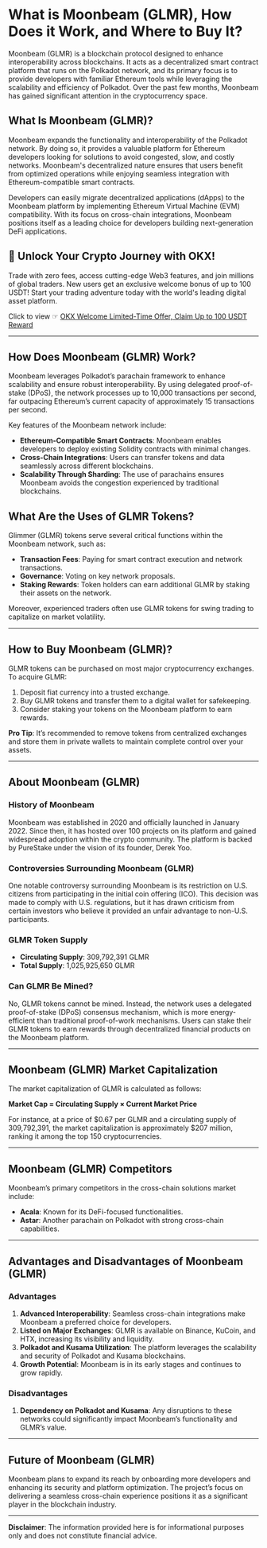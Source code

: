 # What is Moonbeam (GLMR), How Does it Work, and Where to Buy It?

Moonbeam (GLMR) is a blockchain protocol designed to enhance interoperability across blockchains. It acts as a decentralized smart contract platform that runs on the Polkadot network, and its primary focus is to provide developers with familiar Ethereum tools while leveraging the scalability and efficiency of Polkadot. Over the past few months, Moonbeam has gained significant attention in the cryptocurrency space.

## What Is Moonbeam (GLMR)?

Moonbeam expands the functionality and interoperability of the Polkadot network. By doing so, it provides a valuable platform for Ethereum developers looking for solutions to avoid congested, slow, and costly networks. Moonbeam's decentralized nature ensures that users benefit from optimized operations while enjoying seamless integration with Ethereum-compatible smart contracts.

Developers can easily migrate decentralized applications (dApps) to the Moonbeam platform by implementing Ethereum Virtual Machine (EVM) compatibility. With its focus on cross-chain integrations, Moonbeam positions itself as a leading choice for developers building next-generation DeFi applications.

## 🚀 Unlock Your Crypto Journey with OKX!

Trade with zero fees, access cutting-edge Web3 features, and join millions of global traders. New users get an exclusive welcome bonus of up to 100 USDT! Start your trading adventure today with the world's leading digital asset platform.

Click to view ☞ [OKX Welcome Limited-Time Offer, Claim Up to 100 USDT Reward](https://bit.ly/OKXe)

---

## How Does Moonbeam (GLMR) Work?

Moonbeam leverages Polkadot’s parachain framework to enhance scalability and ensure robust interoperability. By using delegated proof-of-stake (DPoS), the network processes up to 10,000 transactions per second, far outpacing Ethereum’s current capacity of approximately 15 transactions per second.

Key features of the Moonbeam network include:

- **Ethereum-Compatible Smart Contracts**: Moonbeam enables developers to deploy existing Solidity contracts with minimal changes.
- **Cross-Chain Integrations**: Users can transfer tokens and data seamlessly across different blockchains.
- **Scalability Through Sharding**: The use of parachains ensures Moonbeam avoids the congestion experienced by traditional blockchains.

## What Are the Uses of GLMR Tokens?

Glimmer (GLMR) tokens serve several critical functions within the Moonbeam network, such as:

- **Transaction Fees**: Paying for smart contract execution and network transactions.
- **Governance**: Voting on key network proposals.
- **Staking Rewards**: Token holders can earn additional GLMR by staking their assets on the network.

Moreover, experienced traders often use GLMR tokens for swing trading to capitalize on market volatility.

---

## How to Buy Moonbeam (GLMR)?

GLMR tokens can be purchased on most major cryptocurrency exchanges. To acquire GLMR:

1. Deposit fiat currency into a trusted exchange.
2. Buy GLMR tokens and transfer them to a digital wallet for safekeeping.
3. Consider staking your tokens on the Moonbeam platform to earn rewards.

**Pro Tip**: It’s recommended to remove tokens from centralized exchanges and store them in private wallets to maintain complete control over your assets.

---

## About Moonbeam (GLMR)

### History of Moonbeam

Moonbeam was established in 2020 and officially launched in January 2022. Since then, it has hosted over 100 projects on its platform and gained widespread adoption within the crypto community. The platform is backed by PureStake under the vision of its founder, Derek Yoo.

### Controversies Surrounding Moonbeam (GLMR)

One notable controversy surrounding Moonbeam is its restriction on U.S. citizens from participating in the initial coin offering (ICO). This decision was made to comply with U.S. regulations, but it has drawn criticism from certain investors who believe it provided an unfair advantage to non-U.S. participants.

### GLMR Token Supply

- **Circulating Supply**: 309,792,391 GLMR
- **Total Supply**: 1,025,925,650 GLMR

### Can GLMR Be Mined?

No, GLMR tokens cannot be mined. Instead, the network uses a delegated proof-of-stake (DPoS) consensus mechanism, which is more energy-efficient than traditional proof-of-work mechanisms. Users can stake their GLMR tokens to earn rewards through decentralized financial products on the Moonbeam platform.

---

## Moonbeam (GLMR) Market Capitalization

The market capitalization of GLMR is calculated as follows:

**Market Cap = Circulating Supply × Current Market Price**

For instance, at a price of $0.67 per GLMR and a circulating supply of 309,792,391, the market capitalization is approximately $207 million, ranking it among the top 150 cryptocurrencies.

---

## Moonbeam (GLMR) Competitors

Moonbeam’s primary competitors in the cross-chain solutions market include:

- **Acala**: Known for its DeFi-focused functionalities.
- **Astar**: Another parachain on Polkadot with strong cross-chain capabilities.

---

## Advantages and Disadvantages of Moonbeam (GLMR)

### Advantages

1. **Advanced Interoperability**: Seamless cross-chain integrations make Moonbeam a preferred choice for developers.
2. **Listed on Major Exchanges**: GLMR is available on Binance, KuCoin, and HTX, increasing its visibility and liquidity.
3. **Polkadot and Kusama Utilization**: The platform leverages the scalability and security of Polkadot and Kusama blockchains.
4. **Growth Potential**: Moonbeam is in its early stages and continues to grow rapidly.

### Disadvantages

1. **Dependency on Polkadot and Kusama**: Any disruptions to these networks could significantly impact Moonbeam’s functionality and GLMR’s value.

---

## Future of Moonbeam (GLMR)

Moonbeam plans to expand its reach by onboarding more developers and enhancing its security and platform optimization. The project’s focus on delivering a seamless cross-chain experience positions it as a significant player in the blockchain industry.

---

**Disclaimer**: The information provided here is for informational purposes only and does not constitute financial advice.
